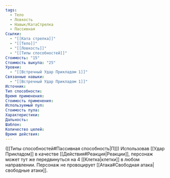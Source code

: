 ```yaml
---
tags:
  - Тело
  - Ловкость
  - Навык/КатаСтрелка
  - Пассивная
Ссылки:
  - "[[Ката стрелка]]"
  - "[[Тело]]"
  - "[[Ловкость]]"
  - "[[Типы способностей]]"
Стоимость: "15"
Стоимость выкупа: "25"
Уровни:
  - "[[Встречный Удар Прикладом 1]]"
Связанные навыки:
  - "[[Встречный Удар Прикладом 1]]"
Источник:
Тип способности:
Время применения:
Стоимость применения:
Используемый пул:
Стоимость пула:
Характеристики:
Дальность:
Шаблон:
Количество целей:
Время действия:
---
```

([[Типы способностей#Пассивная способность|П]]) Использовав [[Удар Прикладом]] в качестве [[Действия#Реакция|Реакции]], персонаж может тут же передвинуться на 4 [[Клетка|клетки]] в любом направлении. Персонаж не провоцирует [[Атака#Свободная атака|свободные атаки]].